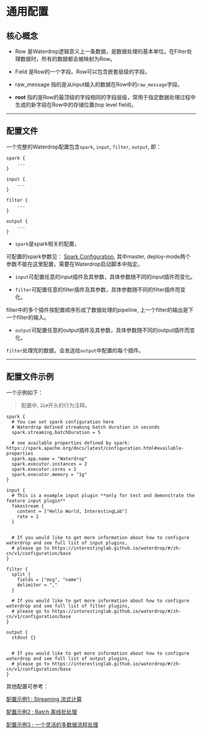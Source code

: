 # 通用配置

## 核心概念

* Row 是Waterdrop逻辑意义上一条数据，是数据处理的基本单位。在Filter处理数据时，所有的数据都会被映射为Row。

* Field 是Row的一个字段。Row可以包含嵌套层级的字段。

* raw_message 指的是从input输入的数据在Row中的`raw_message`字段。

* __root__ 指的是Row的最顶级的字段相同的字段层级，常用于指定数据处理过程中生成的新字段在Row中的存储位置(top level field)。


---

## 配置文件

一个完整的Waterdrop配置包含`spark`, `input`, `filter`, `output`, 即：

```
spark {
    ...
}

input {
    ...
}

filter {
    ...
}

output {
    ...
}

```

* `spark`是spark相关的配置，

可配置的spark参数见：
[Spark Configuration](https://spark.apache.org/docs/latest/configuration.html#available-properties),
其中master, deploy-mode两个参数不能在这里配置，需要在Waterdrop启动脚本中指定。

* `input`可配置任意的input插件及其参数，具体参数随不同的input插件而变化。

* `filter`可配置任意的filter插件及其参数，具体参数随不同的filter插件而变化。

filter中的多个插件按配置顺序形成了数据处理的pipeline, 上一个filter的输出是下一个filter的输入。

* `output`可配置任意的output插件及其参数，具体参数随不同的output插件而变化。

`filter`处理完的数据，会发送给`output`中配置的每个插件。


---

## 配置文件示例

一个示例如下：

> 配置中, 以`#`开头的行为注释。

```
spark {
  # You can set spark configuration here
  # Waterdrop defined streaming batch duration in seconds
  spark.streaming.batchDuration = 5

  # see available properties defined by spark: https://spark.apache.org/docs/latest/configuration.html#available-properties
  spark.app.name = "Waterdrop"
  spark.executor.instances = 2
  spark.executor.cores = 1
  spark.executor.memory = "1g"
}

input {
  # This is a example input plugin **only for test and demonstrate the feature input plugin**
  fakestream {
    content = ["Hello World, InterestingLab"]
    rate = 1
  }


  # If you would like to get more information about how to configure waterdrop and see full list of input plugins,
  # please go to https://interestinglab.github.io/waterdrop/#/zh-cn/v1/configuration/base
}

filter {
  split {
    fields = ["msg", "name"]
    delimiter = ","
  }

  # If you would like to get more information about how to configure waterdrop and see full list of filter plugins,
  # please go to https://interestinglab.github.io/waterdrop/#/zh-cn/v1/configuration/base
}

output {
  stdout {}


  # If you would like to get more information about how to configure waterdrop and see full list of output plugins,
  # please go to https://interestinglab.github.io/waterdrop/#/zh-cn/v1/configuration/base
}
```

其他配置可参考：

[配置示例1 : Streaming 流式计算](https://github.com/InterestingLab/waterdrop/blob/master/config/streaming.conf.template)

[配置示例2 : Batch 离线批处理](https://github.com/InterestingLab/waterdrop/blob/master/config/batch.conf.template)

[配置示例3 : 一个灵活的多数据流程处理](https://github.com/InterestingLab/waterdrop/blob/master/config/complex.conf.template)
